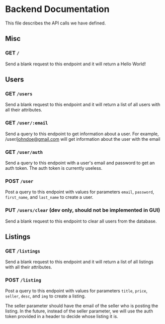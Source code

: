 # Backend Documentation

This file describes the API calls we have defined.

## Misc

### GET `/`

Send a blank request to this endpoint and it will return a Hello World!

## Users

### GET `/users`

Send a blank request to this endpoint and it will return a list of all users with all their attributes.

### GET `/user/:email`

Send a query to this endpoint to get information about a user. For example, /user/johndoe@gmail.com will get information about the user with the email

### GET `/user/auth`

Send a query to this endpoint with a user's email and password to get an auth token. The auth token is currently useless.

### POST `/user`

Post a query to this endpoint with values for parameters `email`, `password`, `first_name`, and `last_name` to create a user.

### PUT `/users/clear` (dev only, should not be implemented in GUI)

Send a blank request to this endpoint to clear all users from the database.

## Listings

### GET `/listings`

Send a blank request to this endpoint and it will return a list of all listings with all their attributes.

### POST `/listing`

Post a query to this endpoint with values for parameters `title`, `price`, `seller`, `desc`, and `img` to create a listing.

The seller parameter should have the email of the seller who is posting the listing. In the future, instead of the seller parameter, we will use the auth token provided in a header to decide whose listing it is.
